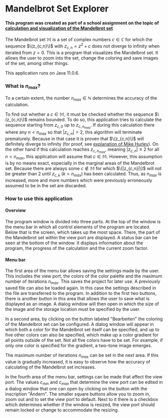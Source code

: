 # Mandelbrot Set Explorer
#### This program was created as part of a school assignment on the topic of [calculation and visualization of the Mandelbrot set](https://github.com/r-schl/mandelbrot-set-paper)
The Mandelbrot set $\mathbb {M}$ is a set of complex numbers $c \in \mathbb {C}$ for which the sequence $\(z_{c,n}\)$ with $z_{c,n}=z^2+c$ does not diverge to infinity when iterated from $z=0$. This is a program that visualizes the Mandelbrot set. It allows the user to zoom into the set, change the coloring and save images of the set, among other things. 

This application runs on Java 11.0.6. 

### What is $n_{max}$?

To a certain extent, the number $n_{max} \in \mathbb {N}$ determines the accuracy of the calculation. 

To find out whether a $c \in \mathbb {M}$, it must be checked whether the sequence $\(z_{c,n}\)$ remains bounded. To do so, this application tries to calculate the sequence starting from $z_{c,0}$ up to $z_{c,n_{max}}$. If during this calculation there where any $n < n_{max}$ so that $|z_{c,n}| > 2$, this algorithm will terminate prematurely. Because in that case it is proven that $\(z_{c,n}\)$ will definitely diverge to infinity (for proof, see [explanation of Mike Hurley](http://mrob.com/pub/muency/escaperadius.html)). On the other hand if this calculation reaches $z_{c,n_{max}}$, meaning $|z_{c,n}| \leq 2$ for all $n < n_{max}$, this application will assume that $c \in \mathbb {M}$. However, this assumption is by no means exact, especially in the marginal areas of the Mandelbrot set. Because there are always some $c \notin \mathbb {M}$ for which $\(|z_{c,n}|\)$ will not be greater than 2 until $z_{c,k}$ ($k > n_{max}$) has been calculated. Thus, as $n_{max}$ is increased, more and more numbers which were previously erroneously assumed to be in the set are discarded.

### How to use this application

#### Overview

The program window is divided into three parts. At the top of the window is the menu bar in which all control elements of the program are located. Below that is the screen, which takes up the most space. There, the part of the Mandelbrot set within the view port are displayed. A status bar can be seen at the bottom of the window. It displays information about the program, the progress of the calculation and the current zoom factor. 

#### Menu bar

The first area of the menu bar allows saving the settings made by the user. This includes the view port, the colors of the color palette and the maximum number of iterations $n_{max}$. This saves the project for later use. A previously saved file can also be loaded again. In this case the settings described in the file are transferred to the program. In addition to the first two buttons, there is another button in this area that allows the user to save what is displayed as an image. A dialog window will then open in which the size of the image and the storage location must be specified by the user. 

In a second area, by clicking on the button labeled "Bearbeiten" the coloring of the Mandelbrot set can be configured. A dialog window will appear in which both a color for the Mandelbrot set itself can be specified, and up to five other colors can also be specified, which make up a color gradient for all points outside of the set. Not all five colors have to be set. For example, if only one color is specified for the gradient, a two-tone image emerges. 

The maximum number of iterations $n_{max}$ can be set in the next area. If this value is gradually increased, it is easy to observe how the accuracy of calculating of the Mandelbrot set increases. 

In the fourth area of the menu bar, settings can be made that affect the view port. The values $c_{min}$ and $c_{max}$ that determine the view port can be edited in a dialog window that one can open by clicking on the button with the inscription "Ändern". The smaller square buttons allow you to zoom in, zoom out and to set the view port to default. Next to it there is a checkbox which determines whether if the window is resized, the view port should remain locked or change to accommodate the resizing. 
